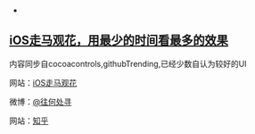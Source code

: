 
-
[iOS走马观花，用最少的时间看最多的效果](http://ios.b2mp.cn)
--
内容同步自cocoacontrols,githubTrending,已经少数自认为较好的UI

网站：[iOS走马观花](http://ios.b2mp.cn)

微博：[@往何处寻](http://weibo.com/helou)

网站：[知乎](http://www.zhihu.com/people/loufq)


